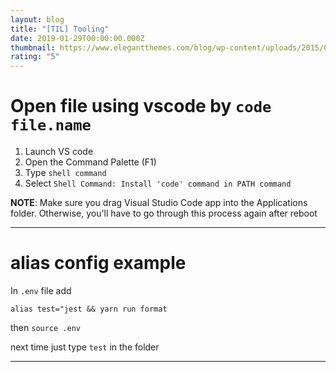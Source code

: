 ```yaml
---
layout: blog
title: "[TIL] Tooling"
date: 2019-01-29T00:00:00.000Z
thumbnail: https://www.elegantthemes.com/blog/wp-content/uploads/2015/04/web-development-tools.jpg
rating: "5"
---
```


# Open file using vscode by `code file.name`

1. Launch VS code
2. Open the Command Palette (F1)
3. Type `shell command`
4. Select `Shell Command: Install 'code' command in PATH command`

**NOTE**: Make sure you drag Visual Studio Code app into the Applications folder. Otherwise, you'll have to go through this process again after reboot

---

# alias config example

In `.env` file add

`alias test="jest && yarn run format`

then `source .env`

next time just type `test` in the folder

---
